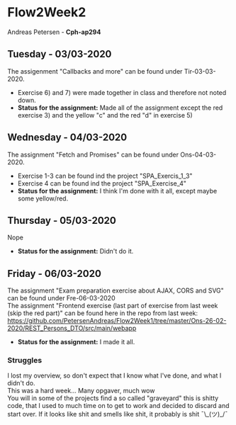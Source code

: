 # Flow2Week2
Andreas Petersen - **Cph-ap294**

## Tuesday - 03/03-2020
The assigenment "Callbacks and more" can be found under Tir-03-03-2020.
- Exercise 6) and 7) were made together in class and therefore not noted down.
- **Status for the assignment:** Made all of the assignment except the red exercise 3) and the yellow "c" and the red "d" in exercise 5)

## Wednesday - 04/03-2020
The assignment "Fetch and Promises" can be found under Ons-04-03-2020.
- Exercise 1-3 can be found ind the project "SPA_Exercis_1_3"
- Exercise 4 can be found ind the project "SPA_Exercise_4"
- **Status for the assignment:** I think I'm done with it all, except maybe some yellow/red.

## Thursday - 05/03-2020
Nope
- **Status for the assignment:** Didn't do it.

## Friday - 06/03-2020
The assignment "Exam preparation exercise about AJAX, CORS and SVG" can be found under Fre-06-03-2020 <br>
The assignment "Frontend exercise (last part of exercise from last week (skip the red part)" can be found here in the repo from last week:
https://github.com/PetersenAndreas/Flow2Week1/tree/master/Ons-26-02-2020/REST_Persons_DTO/src/main/webapp
- **Status for the assignment:** I made it all.

### Struggles
I lost my overview, so don't expect that I know what I've done, and what I didn't do. <br>
This was a hard week... Many opgaver, much wow <br>
You will in some of the projects find a so called "graveyard" this is shitty code, that I used to much time on to get to work and decided to discard and start over. If it looks like shit and smells like shit, it probably is shit ¯\\\_(ツ)\_/¯
